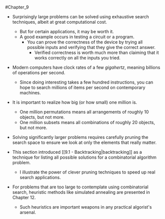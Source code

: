 #Chapter_9
- Surprisingly large problems can be solved using exhaustive search techniques, albeit at great computational cost.
	- But for certain applications, it may be worth it.
	- A good example occurs in testing a circuit or a program.
		- You can prove the correctness of the device by trying all possible inputs and verifying that they give the correct answer.
			- Verified correctness is worth much more than claiming that it works correctly on all the inputs you tried.

- Modern computers have clock rates of a few *gigahertz*, meaning billions of operations per second.
	- Since doing interesting takes a few hundred instructions, you can hope to search millions of items per second on contemporary machines.

- It is important to realize how big (or how small) one million is.
	- One million permutations means all arrangements of roughly 10 objects, but not more.
	- One million subsets means all combinations of roughly 20 objects, but not more.
- Solving significantly larger problems requires carefully pruning the search space to ensure we look at only the elements that really matter.

- This section introduced [[9.1 - Backtracking|backtracking]] as a technique for listing all possible solutions for a combinatorial algorithm problem.
	- I illustrate the power of clever pruning techniques to speed up real search applications.
- For problems that are too large to contemplate using combinatorial search, heuristic methods like simulated annealing are presented in Chapter 12.
	- Such heuristics are important weapons in any practical algorist's arsenal.